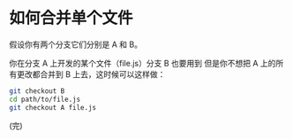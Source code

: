 # 如何合并单个文件

假设你有两个分支它们分别是 A 和 B。

你在分支 A 上开发的某个文件（file.js）分支 B 也要用到 但是你不想把 A 上的所有更改都合并到 B 上去，这时候可以这样做：

```bash
git checkout B
cd path/to/file.js
git checkout A file.js
```

(完)